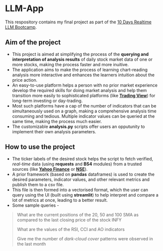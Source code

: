 # LLM-App
This respository contains my final project as part of the [10 Days Realtime LLM Bootcamp](https://ai-community-iitb-organization.gitbook.io/).

## Aim of the project
- This project is aimed at simplifying the process of the **querying and interpretation of analysis results** of daily stock market data of one or more stocks, making the process faster and more inuitive.
- The application aims to make the process of learning chart-reading analysis more interactive and enhances the learners intuition about the price action.
- An easy-to-use platform helps a person with no prior market experience develop the required skills for doing market analysis and help them transition more easily to sophisticated platforms (like [**Trading View**](https://in.tradingview.com/chart/)) for long-term investing or day-trading.
- Most such platforms have a cap of the number of indicators that can be simultaneously used on a graph, making a comprehensive analysis time consuming and tedious. Multiple indicator values can be queried at the same time, making the process much easier.
- The customizable **analysis.py** scripts offer users an opputunity to implement their own analysis parameters.

## How to use the project
- The ticker labels of the desired stock helps the script to fetch verified, *real-time* data (using **requests** and **BS4** modules) from a trusted sources (like [**Yahoo Finance**](https://finance.yahoo.com/) or [**NSE**](https://www.nseindia.com/)).
- A prior framework (based on **pandas** dataframes) is used to create the desired parameters, indicator values, and other relevant metrics and publish them to a csv file.
- This file is then formed into a vectorised format, which the user can query using the UI (built using **streamlit**) to help interpret and compare a lot of metrics at once, leading to a better result.
- Some sample queries -
> What are the current positions of the 20, 50 and 100 SMA as compared to the last closing price of the stock INFY
> 
> What are the values of the RSI, CCI and AO indicators
> 
> Give me the number of *dark-cloud cover* patterns were observed in the last month
